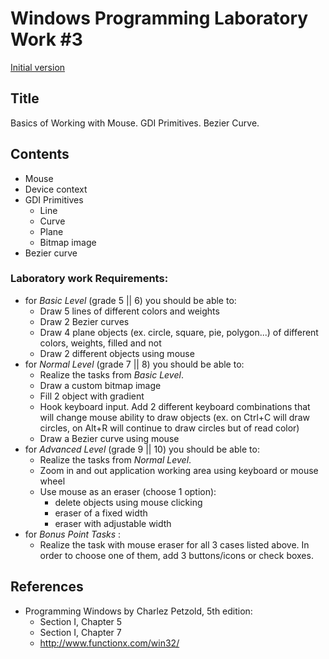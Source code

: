 # Windows Programming Laboratory Work #3
[Initial version](https://github.com/TUM-FAF/WP/blob/master/lab%233/README.md)

## Title
Basics of Working with Mouse. GDI Primitives. Bezier Curve.

## Contents
* Mouse
* Device context
* GDI Primitives
  * Line
  * Curve
  * Plane
  * Bitmap image
* Bezier curve

### Laboratory work Requirements:
  - for _Basic Level_ (grade 5 || 6) you should be able to:
    * Draw 5 lines of different colors and weights
    * Draw 2 Bezier curves
    * Draw 4 plane objects (ex. circle, square, pie, polygon...) of different colors, weights, filled and not
    * Draw 2 different objects using mouse
  - for _Normal Level_ (grade 7 || 8) you should be able to:
    * Realize the tasks from _Basic Level_.
    * Draw a custom bitmap image 
    * Fill 2 object with gradient 
    * Hook keyboard input. Add 2 different keyboard combinations that will change mouse ability to draw objects (ex. on Ctrl+C will draw circles, on Alt+R will continue to draw circles but of read color)
    * Draw a Bezier curve using mouse
  - for _Advanced Level_ (grade 9 || 10) you should be able to:
    * Realize the tasks from _Normal Level_.
    * Zoom in and out application working area using keyboard or mouse wheel 
    * Use mouse as an eraser (choose 1 option):
      * delete objects using mouse clicking
      * eraser of a fixed width
      * eraser with adjustable width
  - for _Bonus Point Tasks_ :
    * Realize the task with mouse eraser for all 3 cases listed above. In order to choose one of them, add 3 buttons/icons or check boxes.

## References
* Programming Windows by Charlez Petzold, 5th edition:
  * Section I, Chapter 5
  * Section I, Chapter 7
  * http://www.functionx.com/win32/
